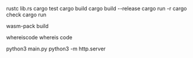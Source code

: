 rustc lib.rs
cargo test
cargo build
cargo build --release
cargo run -r
cargo check
cargo run

wasm-pack build

whereiscode
whereis code

python3 main.py
python3 -m http.server